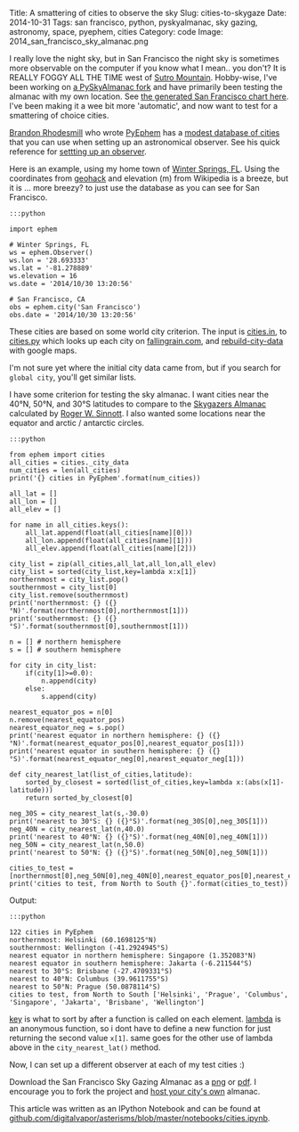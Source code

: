 Title: A smattering of cities to observe the sky
Slug: cities-to-skygaze
Date: 2014-10-31
Tags: san francisco, python, pyskyalmanac, sky gazing, astronomy, space, pyephem, cities
Category: code
Image: 2014_san_francisco_sky_almanac.png

I really love the night sky, but in San Francisco the night sky is sometimes more observable on the computer if you know what I mean.. you don't? It is REALLY FOGGY ALL THE TIME west of [Sutro Mountain](https://en.wikipedia.org/wiki/Mount_Sutro). Hobby-wise, I've been working on [a PySkyAlmanac fork](https://github.com/digitalvapor/PySkyAlmanac) and have primarily been testing the almanac with my own location. See [the generated San Francisco chart here](https://digitalvapor.github.io/PySkyAlmanac/). I've been making it a wee bit more 'automatic', and now want to test for a smattering of choice cities.

[Brandon Rhodesmill](http://rhodesmill.org/brandon/) who wrote [PyEphem](https://github.com/brandon-rhodes/pyephem) has a [modest database of cities](https://github.com/brandon-rhodes/pyephem/blob/master/ephem/cities.py) that you can use when setting up an astronomical observer. See his quick reference for [settting up an observer](http://rhodesmill.org/pyephem/quick.html#body-compute-observer).

Here is an example, using my home town of [Winter Springs, FL](https://en.wikipedia.org/wiki/Winter_Springs,_Florida). Using the coordinates from [geohack](https://tools.wmflabs.org/geohack/geohack.php?pagename=Winter_Springs%2C_Florida&params=28_41_36_N_81_16_44_W_region:US_type:city) and elevation (m) from Wikipedia is a breeze, but it is ... more breezy? to just use the database as you can see for San Francisco.

    :::python

    import ephem

    # Winter Springs, FL
    ws = ephem.Observer()
    ws.lon = '28.693333'
    ws.lat = '-81.278889'
    ws.elevation = 16
    ws.date = '2014/10/30 13:20:56'

    # San Francisco, CA
    obs = ephem.city('San Francisco')
    obs.date = '2014/10/30 13:20:56'

These cities are based on some world city criterion. The input is [cities.in](https://github.com/brandon-rhodes/pyephem/blob/master/data/cities.in), to [cities.py](https://github.com/brandon-rhodes/pyephem/blob/master/generate/cities.py) which looks up each city on [fallingrain.com](http://www.fallingrain.com/), and  [rebuild-city-data](https://github.com/brandon-rhodes/pyephem/blob/master/bin/rebuild-city-data) with google maps.

I'm not sure yet where the initial city data came from, but if you search for `global city`, you'll get similar lists.

I have some criterion for testing the sky almanac. I want cities near the 40°N, 50°N, and 30°S latitudes to compare to the [Skygazers Almanac](https://www.shopatsky.com/product/skygazers-almanac-2014-40-deg-n/calendars-and-almanacs) calculated by [Roger W. Sinnott](http://www.skyandtelescope.com/about-us/roger-w-sinnott/). I also wanted some locations near the equator and arctic / antarctic circles.

    :::python

    from ephem import cities
    all_cities = cities._city_data
    num_cities = len(all_cities)
    print('{} cities in PyEphem'.format(num_cities))

    all_lat = []
    all_lon = []
    all_elev = []

    for name in all_cities.keys():
        all_lat.append(float(all_cities[name][0]))
        all_lon.append(float(all_cities[name][1]))
        all_elev.append(float(all_cities[name][2]))

    city_list = zip(all_cities,all_lat,all_lon,all_elev)
    city_list = sorted(city_list,key=lambda x:x[1])
    northernmost = city_list.pop()
    southernmost = city_list[0]
    city_list.remove(southernmost)
    print('northernmost: {} ({}°N)'.format(northernmost[0],northernmost[1]))
    print('southernmost: {} ({}°S)'.format(southernmost[0],southernmost[1]))

    n = [] # northern hemisphere
    s = [] # southern hemisphere

    for city in city_list:
        if(city[1]>=0.0):
            n.append(city)
        else:
            s.append(city)

    nearest_equator_pos = n[0]
    n.remove(nearest_equator_pos)
    nearest_equator_neg = s.pop()
    print('nearest equator in northern hemisphere: {} ({}°N)'.format(nearest_equator_pos[0],nearest_equator_pos[1]))
    print('nearest equator in southern hemisphere: {} ({}°S)'.format(nearest_equator_neg[0],nearest_equator_neg[1]))

    def city_nearest_lat(list_of_cities,latitude):
        sorted_by_closest = sorted(list_of_cities,key=lambda x:(abs(x[1]-latitude)))
        return sorted_by_closest[0]

    neg_30S = city_nearest_lat(s,-30.0)
    print('nearest to 30°S: {} ({}°S)'.format(neg_30S[0],neg_30S[1]))
    neg_40N = city_nearest_lat(n,40.0)
    print('nearest to 40°N: {} ({}°S)'.format(neg_40N[0],neg_40N[1]))
    neg_50N = city_nearest_lat(n,50.0)
    print('nearest to 50°N: {} ({}°S)'.format(neg_50N[0],neg_50N[1]))

    cities_to_test = [northernmost[0],neg_50N[0],neg_40N[0],nearest_equator_pos[0],nearest_equator_neg[0],neg_30S[0],southernmost[0]]
    print('cities to test, from North to South {}'.format(cities_to_test))

Output:

    :::python

    122 cities in PyEphem
    northernmost: Helsinki (60.1698125°N)
    southernmost: Wellington (-41.2924945°S)
    nearest equator in northern hemisphere: Singapore (1.352083°N)
    nearest equator in southern hemisphere: Jakarta (-6.211544°S)
    nearest to 30°S: Brisbane (-27.4709331°S)
    nearest to 40°N: Columbus (39.9611755°S)
    nearest to 50°N: Prague (50.0878114°S)
    cities to test, from North to South ['Helsinki', 'Prague', 'Columbus', 'Singapore', 'Jakarta', 'Brisbane', 'Wellington']

[key](https://docs.python.org/3/howto/sorting.html?highlight=key#key-functions) is what to sort by after a function is called on each element. [lambda](https://docs.python.org/3/reference/expressions.html#lambda) is an anonymous function, so i dont have to define a new function for just returning the second value `x[1]`. same goes for the other use of lambda above in the `city_nearest_lat()` method.

Now, I can set up a different observer at each of my test cities :)

Download the San Francisco Sky Gazing Almanac as a [png](https://github.com/digitalvapor/PySkyAlmanac/raw/gh-pages/2014_San_Francisco.png) or [pdf](https://github.com/digitalvapor/PySkyAlmanac/raw/master/almanac_2014_San_Francisco.pdf). I encourage you to fork the project and [host your city's own](https://github.com/digitalvapor/PySkyAlmanac#fork) almanac.

This article was written as an IPython Notebook and can be found at [github.com/digitalvapor/asterisms/blob/master/notebooks/cities.ipynb](https://github.com/digitalvapor/asterisms/blob/master/notebooks/cities.ipynb).
